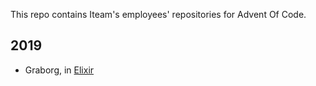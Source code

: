 This repo contains Iteam's employees' repositories for Advent Of Code.


## 2019

  - Graborg, in [Elixir](https://github.com/Graborg/advent-of-code-2019)

